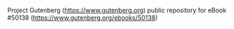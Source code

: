 Project Gutenberg (https://www.gutenberg.org) public repository for eBook #50138 (https://www.gutenberg.org/ebooks/50138)
